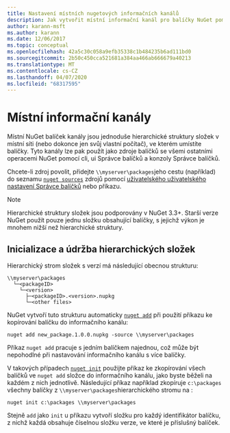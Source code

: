 ```yaml
---
title: Nastavení místních nugetových informačních kanálů
description: Jak vytvořit místní informační kanál pro balíčky NuGet pomocí složek v místní síti
author: karann-msft
ms.author: karann
ms.date: 12/06/2017
ms.topic: conceptual
ms.openlocfilehash: 42a5c30c058a9efb35338c1b484235b6ad111bd0
ms.sourcegitcommit: 2b50c450cca521681a384aa466ab666679a40213
ms.translationtype: MT
ms.contentlocale: cs-CZ
ms.lasthandoff: 04/07/2020
ms.locfileid: "68317595"
---
```

# <a name="local-feeds"></a>Místní informační kanály

Místní NuGet balíček kanály jsou jednoduše hierarchické struktury složek v místní síti (nebo dokonce jen svůj vlastní počítač), ve kterém umístíte balíčky. Tyto kanály lze pak použít jako zdroje balíčků se všemi ostatními operacemi NuGet pomocí cli, ui Správce balíčků a konzoly Správce balíčků.

Chcete-li zdroj povolit, přidejte `\\myserver\packages`jeho cestu (například) do seznamu [`nuget sources`](../reference/cli-reference/cli-ref-sources.md) zdrojů pomocí [uživatelského uživatelského nastavení Správce balíčků](../consume-packages/install-use-packages-visual-studio.md#package-sources) nebo příkazu.

> [!Note]
> Hierarchické struktury složek jsou podporovány v NuGet 3.3+. Starší verze NuGet použít pouze jednu složku obsahující balíčky, s jejichž výkon je mnohem nižší než hierarchické struktury.

## <a name="initializing-and-maintaining-hierarchical-folders"></a>Inicializace a údržba hierarchických složek

Hierarchický strom složek s verzí má následující obecnou strukturu:

    \\myserver\packages
      └─<packageID>
        └─<version>
          ├─<packageID>.<version>.nupkg
          └─<other files>

NuGet vytvoří tuto strukturu automaticky [`nuget add`](../reference/cli-reference/cli-ref-add.md) při použití příkazu ke kopírování balíčku do informačního kanálu:

```cli
nuget add new_package.1.0.0.nupkg -source \\myserver\packages
```

Příkaz `nuget add` pracuje s jedním balíčkem najednou, což může být nepohodlné při nastavování informačního kanálu s více balíčky.

V takových případech [`nuget init`](../reference/cli-reference/cli-ref-init.md) použijte příkaz ke zkopírování všech balíčků ve `nuget add` složce do informačního kanálu, jako byste běželi na každém z nich jednotlivě. Následující příkaz například zkopíruje `c:\packages` všechny balíčky z `\\myserver\packages`hierarchického stromu na :

```cli
nuget init c:\packages \\myserver\packages
```

Stejně `add` jako `init` u příkazu vytvoří složku pro každý identifikátor balíčku, z nichž každá obsahuje číselnou složku verze, ve které je příslušný balíček.

